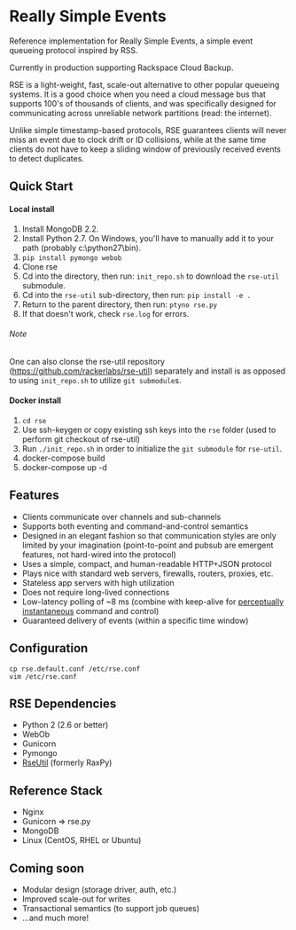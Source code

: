 # Really Simple Events

Reference implementation for Really Simple Events, a simple event queueing protocol inspired by RSS.

Currently in production supporting Rackspace Cloud Backup.

RSE is a light-weight, fast, scale-out alternative to other popular queueing systems. It is a good choice when you need a cloud message bus that supports 100's of thousands of clients, and was specifically designed for communicating across unreliable network partitions (read: the internet).

Unlike simple timestamp-based protocols, RSE guarantees clients will never miss an event due to clock drift or ID collisions, while at the same time clients do not have to keep a sliding window of previously received events to detect duplicates.

## Quick Start

#### Local install
1. Install MongoDB 2.2.
1. Install Python 2.7. On Windows, you'll have to manually add it to your path (probably c:\python27\bin).
1. ```pip install pymongo webob```
1. Clone rse
1. Cd into the directory, then run: ```init_repo.sh``` to download the `rse-util` submodule.
1. Cd into the `rse-util` sub-directory, then run: ```pip install -e .```
1. Return to the parent directory, then run: ```ptyno rse.py```
1. If that doesn't work, check ```rse.log``` for errors.

###### Note

One can also clonse the rse-util repository (https://github.com/rackerlabs/rse-util) separately and install is as opposed to using `init_repo.sh` to utilize `git submodule`s.

#### Docker install
1. `cd rse`
1. Use ssh-keygen or copy existing ssh keys into the `rse` folder (used to perform git checkout of rse-util)
1. Run `./init_repo.sh` in order to initialize the `git submodule` for `rse-util`.
1. docker-compose build
1. docker-compose up -d

## Features

* Clients communicate over channels and sub-channels
* Supports both eventing and command-and-control semantics
* Designed in an elegant fashion so that communication styles are only limited by your imagination (point-to-point and pubsub are emergent features, not hard-wired into the protocol)  
* Uses a simple, compact, and human-readable HTTP+JSON protocol
* Plays nice with standard web servers, firewalls, routers, proxies, etc.
* Stateless app servers with high utilization
* Does not require long-lived connections
* Low-latency polling of ~8 ms (combine with keep-alive for [perceptually instantaneous][1] command and control)
* Guaranteed delivery of events (within a specific time window)

## Configuration

```
cp rse.default.conf /etc/rse.conf
vim /etc/rse.conf
```

## RSE Dependencies

* Python 2 (2.6 or better)
* WebOb
* Gunicorn
* Pymongo
* [RseUtil][2] (formerly RaxPy)

## Reference Stack

* Nginx
* Gunicorn => rse.py
* MongoDB
* Linux (CentOS, RHEL or Ubuntu)

## Coming soon

* Modular design (storage driver, auth, etc.)
* Improved scale-out for writes
* Transactional semantics (to support job queues)
* ...and much more!

[1]:http://asktog.com/basics/firstPrinciples.html#latencyReduction
[2]:https://github.com/rackerlabs/rse-util
